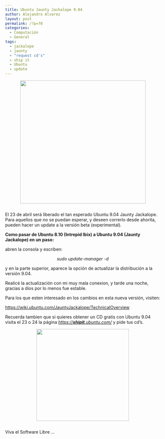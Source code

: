 ```yaml
---
title: Ubuntu Jaunty Jackalope 9.04
author: Alejandro Alvarez
layout: post
permalink: /?p=78
categories:
  - Computación
  - General
tags:
  - jackalope
  - jaunty
  - "request cd's"
  - ship it
  - Ubuntu
  - update
---
```

<a href="http://despuesdegoogle.com/wp-content/ubuntujaunty.jpg" onblur="try {parent.deselectBloggerImageGracefully();} catch(e) {}"><img style="margin: 0px auto 10px; display: block; text-align: center; cursor: pointer; width: 407px; height: 400px;" src="http://despuesdegoogle.com/wp-content/ubuntujaunty.jpg" border="0" alt="" /></a>  
El 23 de abril será liberado el tan esperado Ubuntu 9.04 Jaunty Jackalope. Para aquellos que no se puedan esperar, y deseen correrlo desde ahorita, pueden hacer un update a la versión beta (experimental).

<span style="font-weight: bold;">Como pasar de Ubuntu 8.10 (Intrepid Ibix) a Ubuntu 9.04 (Jaunty Jackalope) en un paso:</span>

abren la consola y escriben:

<div style="text-align: center;">
  <span style="font-style: italic;">sudo update-manager -d</span>
</div>

y en la parte superior, aparece la opción de actualizar la distribución a la versión 9.04.

Realicé la actualización con mi muy mala conexion, y tarde una noche, gracias a dios por lo menos fue estable.

Para los que esten interesado en los cambios en esta nueva versión, visiten:

<https://wiki.ubuntu.com/JauntyJackalope/TechnicalOverview>

Recuerda tambien que si quieres obtener un CD gratis con Ubuntu 9.04 visita el 23 o 24 la página <cite><a href="https://shipit.ubuntu.com/">https://<strong>shipit</strong>.ubuntu.com/</a> </cite>y pide tus cd&#8217;s.

<a href="http://www.hoysoftware.com/pics/jaunty_jackalope.jpg" onblur="try {parent.deselectBloggerImageGracefully();} catch(e) {}"><img style="margin: 0px auto 10px; display: block; text-align: center; cursor: pointer; width: 300px; height: 299px;" src="http://www.hoysoftware.com/pics/jaunty_jackalope.jpg" border="0" alt="" /></a>  
Viva el Software Libre &#8230;